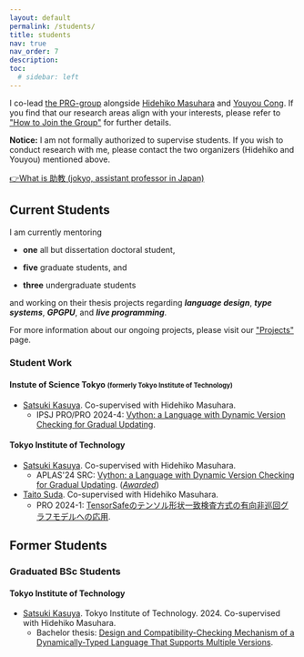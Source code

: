 ```yaml
---
layout: default
permalink: /students/
title: students
nav: true
nav_order: 7
description: 
toc:
  # sidebar: left
---
```


I co-lead [the PRG-group](http://prg.is.titech.ac.jp/) alongside [Hidehiko Masuhara](https://prg.is.titech.ac.jp/people/masuhara/) and [Youyou Cong](https://sites.google.com/site/youyoucong212/).
If you find that our research areas align with your interests, please refer to ["How to Join the Group"](https://prg.is.titech.ac.jp/people/how-to-join/) for further details.

<b>Notice:</b> 
I am not formally authorized to supervise students.
If you wish to conduct research with me, please contact the two organizers (Hidehiko and Youyou) mentioned above.

[👉What is 助教 (jokyo, assistant professor in Japan)](https://kensakayori.github.io/blog/posts/2023-04-03.html)

## Current Students

I am currently mentoring 
- **one** all but dissertation doctoral student,
<!-- D4: Luthfan -->
- **five** graduate students, and 
<!-- M3: Yoshimura, M2: Kiuchi, M1:Kasuya, Peien, Suda -->
- **three** undergraduate students
<!-- B4: Inaba, Yoshio, Hayashi -->

and working on their thesis projects regarding <b><i>language design</i></b>, <b><i>type systems</i></b>, <b><i>GPGPU</i></b>, and <b><i>live programming</i></b>.

For more information about our ongoing projects, please visit our ["Projects"](https://prg.is.titech.ac.jp/projects/) page.

### Student Work
#### Instute of Science Tokyo <span style="font-size:0.8em">(formerly Tokyo Institute of Technology)</span>
- <a class="font-weight-bold" href="https://prg.is.titech.ac.jp/people/kasuya/">Satsuki Kasuya</a>. Co-supervised with Hidehiko Masuhara.<br>
  - IPSJ PRO/PRO 2024-4: <a href="https://sigpro.ipsj.or.jp/pro2024-4/">Vython: a Language with Dynamic Version Checking for Gradual Updating</a>.

#### Tokyo Institute of Technology
- <a class="font-weight-bold" href="https://prg.is.titech.ac.jp/people/kasuya/">Satsuki Kasuya</a>. Co-supervised with Hidehiko Masuhara.<br>
  - APLAS'24 SRC: <a href="https://conf.researchr.org/details/aplas-2024/src-and-posters%3F/7/-SRC-Vython-a-Language-with-Dynamic-Version-Checking-for-Gradual-Updating">Vython: a Language with Dynamic Version Checking for Gradual Updating</a>. (<i><a href="https://conf.researchr.org/track/aplas-2024/src-and-posters%3F#audience-awards">Awarded</a></i>)
- <a class="font-weight-bold" href="https://prg.is.titech.ac.jp/people/kasuya/">Taito Suda</a>. Co-supervised with Hidehiko Masuhara.<br>
  - PRO 2024-1: <a href="https://sigpro.ipsj.or.jp/pro2024-1/">TensorSafeのテンソル形状一致検査方式の有向非巡回グラフモデルへの応用</a>.

## Former Students
<!-- ### Graduated PhD Students -->

<!-- ### Graduated MSc Students -->

### Graduated BSc Students
<!-- #### Instute of Science Tokyo -->
#### Tokyo Institute of Technology
- <a class="font-weight-bold" href="https://prg.is.titech.ac.jp/people/kasuya/">Satsuki Kasuya</a>. Tokyo Institute of Technology. 2024. Co-supervised with Hidehiko Masuhara.<br>
  - Bachelor thesis: <a href="https://prg.is.titech.ac.jp/news/bachelor-defense-2024-02/">Design and Compatibility-Checking Mechanism of a Dynamically-Typed Language That Supports Multiple Versions</a>.<br>
